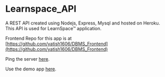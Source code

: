 # Learnspace_API

A REST API created using Nodejs, Express, Mysql and hosted on Heroku.
This API is used for LearnSpace™ application.

Frontend Repo for this app is at [https://github.com/yatish1606/DBMS_Frontend](https://github.com/yatish1606/DBMS_Frontend)

Ping the server [here](https://dbms-back.herokuapp.com/foo).

Use the demo app [here](http://dbms-front.herokuapp.com/registerlogin).

